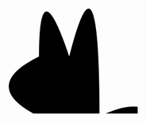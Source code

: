 <html>
<svg width="854" height="610" data-reactid=".0.0.0.0">
  <path class="ad-Path" d="M 366 488 Q 244 488 305 366 Q 183 305 305 244 Q 305 61 366 244 Q 427 0 427 366 Q 549 305 549 427 Q 732 0 549 488 Q 427 488 366 488 " data-reactid=".0.0.0.0.1"></path>
</svg>
</html>
